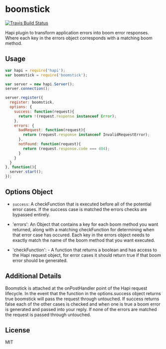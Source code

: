 # boomstick

[![Travis Build Status](https://img.shields.io/travis/iceddev/boomstick/master.svg?label=travis&style=flat-square)](https://travis-ci.org/iceddev/boomstick)

Hapi plugin to transform application errors into boom error responses. Where each key in the errors object corresponds with a matching boom method.

## Usage

```js
var hapi = require('hapi');
var boomstick = require('boomstick');

var server = new hapi.Server();
server.connection();

server.register({
  register: boomstick,
  options: {
    success: function(request){
      return !(request.response instanceof Error);
    },
    errors: {
      badRequest: function(request){
        return (request.response instanceof InvalidRequestError);
      },
      notFound: function(request){
        return (request.response.code === 404);
      }
    }
  }
}, function(){
  server.start();
});
```

## Options Object

- `success`: A checkFunction that is executed before all of the potential error cases. If the success case is matched the errors checks are bypassed entirely.

- 'errors': An Object that contains a key for each boom method you want returned, along with a matching checkFunction for determining when that error case has occured.  Each key in the errors object needs to exactly match the name of the boom method that you want executed.

- 'checkFunction': - A function that returns a boolean and has access to the Hapi request object, for error cases it should return true if that boom error should be generated.

## Additional Details

Boomstick is attached at the onPostHandler point of the Hapi request lifecycle. In the event that the function in the options.success object returns true boomstick will pass the request through untouched. If success returns false each of the other cases is checked and when one is true a boom error is generated and passed into your reply. If none of the errors are matched the request is passed through untouched.

## License

MIT
